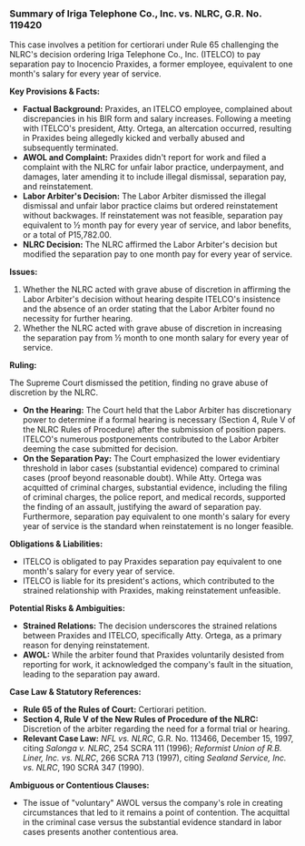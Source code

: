 ### Summary of Iriga Telephone Co., Inc. vs. NLRC, G.R. No. 119420

This case involves a petition for certiorari under Rule 65 challenging the NLRC's decision ordering Iriga Telephone Co., Inc. (ITELCO) to pay separation pay to Inocencio Praxides, a former employee, equivalent to one month's salary for every year of service.

**Key Provisions & Facts:**

*   **Factual Background:** Praxides, an ITELCO employee, complained about discrepancies in his BIR form and salary increases. Following a meeting with ITELCO's president, Atty. Ortega, an altercation occurred, resulting in Praxides being allegedly kicked and verbally abused and subsequently terminated.
*   **AWOL and Complaint:** Praxides didn't report for work and filed a complaint with the NLRC for unfair labor practice, underpayment, and damages, later amending it to include illegal dismissal, separation pay, and reinstatement.
*   **Labor Arbiter's Decision:** The Labor Arbiter dismissed the illegal dismissal and unfair labor practice claims but ordered reinstatement without backwages. If reinstatement was not feasible, separation pay equivalent to ½ month pay for every year of service, and labor benefits, or a total of P15,782.00.
*   **NLRC Decision:** The NLRC affirmed the Labor Arbiter's decision but modified the separation pay to one month pay for every year of service.

**Issues:**

1.  Whether the NLRC acted with grave abuse of discretion in affirming the Labor Arbiter's decision without hearing despite ITELCO's insistence and the absence of an order stating that the Labor Arbiter found no necessity for further hearing.
2.  Whether the NLRC acted with grave abuse of discretion in increasing the separation pay from ½ month to one month salary for every year of service.

**Ruling:**

The Supreme Court dismissed the petition, finding no grave abuse of discretion by the NLRC.

*   **On the Hearing:** The Court held that the Labor Arbiter has discretionary power to determine if a formal hearing is necessary (Section 4, Rule V of the NLRC Rules of Procedure) after the submission of position papers. ITELCO's numerous postponements contributed to the Labor Arbiter deeming the case submitted for decision.
*   **On the Separation Pay:** The Court emphasized the lower evidentiary threshold in labor cases (substantial evidence) compared to criminal cases (proof beyond reasonable doubt). While Atty. Ortega was acquitted of criminal charges, substantial evidence, including the filing of criminal charges, the police report, and medical records, supported the finding of an assault, justifying the award of separation pay. Furthermore, separation pay equivalent to one month's salary for every year of service is the standard when reinstatement is no longer feasible.

**Obligations & Liabilities:**

*   ITELCO is obligated to pay Praxides separation pay equivalent to one month's salary for every year of service.
*   ITELCO is liable for its president's actions, which contributed to the strained relationship with Praxides, making reinstatement unfeasible.

**Potential Risks & Ambiguities:**

*   **Strained Relations:** The decision underscores the strained relations between Praxides and ITELCO, specifically Atty. Ortega, as a primary reason for denying reinstatement.
*   **AWOL:** While the arbiter found that Praxides voluntarily desisted from reporting for work, it acknowledged the company's fault in the situation, leading to the separation pay award.

**Case Law & Statutory References:**

*   **Rule 65 of the Rules of Court:** Certiorari petition.
*   **Section 4, Rule V of the New Rules of Procedure of the NLRC:** Discretion of the arbiter regarding the need for a formal trial or hearing.
*   **Relevant Case Law:** *NFL vs. NLRC*, G.R. No. 113466, December 15, 1997, citing *Salonga v. NLRC*, 254 SCRA 111 (1996); *Reformist Union of R.B. Liner, Inc. vs. NLRC*, 266 SCRA 713 (1997), citing *Sealand Service, Inc. vs. NLRC*, 190 SCRA 347 (1990).

**Ambiguous or Contentious Clauses:**

*   The issue of "voluntary" AWOL versus the company's role in creating circumstances that led to it remains a point of contention. The acquittal in the criminal case versus the substantial evidence standard in labor cases presents another contentious area.
